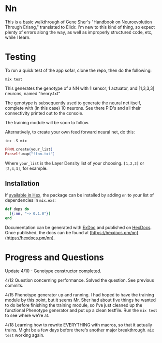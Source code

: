 # Nn
This is a basic walkthrough of Gene Sher's "Handbook on Neuroevolution
Through Erlang," translated to Elixir. I'm new to this kind of thing, 
so expect plenty of errors along the way, as well as improperly structured
code, etc, while I learn. 


# Testing

To run a quick test of the app sofar, clone the repo, then do the following:

`mix test`

This generates the genotype of a NN with 1 sensor, 1 actuator, and [1,3,3,3]
neurons, named "henry.txt"

The genotype is subsequently used to generate the neural net itself, complete
with (in this case) 10 neurons. See there PID's and all their connectivity 
printed out to the console. 

The training module will be soon to follow.

Alternatively, to create your own feed forward neural net, do this:

`iex -S mix`
``` elixir
FFNN.create(your_list)
Exoself.map("ffnn.txt")
```

Where `your_list` is the Layer Density list of your choosing. `[1,2,3]` or
`[2,4,3]`, for example. 

## Installation

If [available in Hex](https://hex.pm/docs/publish), the package can be installed
by adding `nn` to your list of dependencies in `mix.exs`:

```elixir
def deps do
  [{:nn, "~> 0.1.0"}]
end
```

Documentation can be generated with [ExDoc](https://github.com/elixir-lang/ex_doc)
and published on [HexDocs](https://hexdocs.pm). Once published, the docs can
be found at [https://hexdocs.pm/nn](https://hexdocs.pm/nn).

# Progress and Questions 

Update 4/10 - Genotype constructor completed.

4/12 Question concerning performance.
Solved the question. See previous commits.

4/15 Phenotype generator up and running.
I had hoped to have the training module by this point, but it seems Mr. Sher
had about five things he wanted to do before finishing the training module,
so I've just cleaned up the functional Phenotype generator and put up a clean
testfile. Run the `mix test` to see where we're at.

4/18 Learning how to rewrite EVERYTHING with macros, so that it actually 
trains. Might be a few days before there's another major breakthrough. 
`mix test` working again.
#
